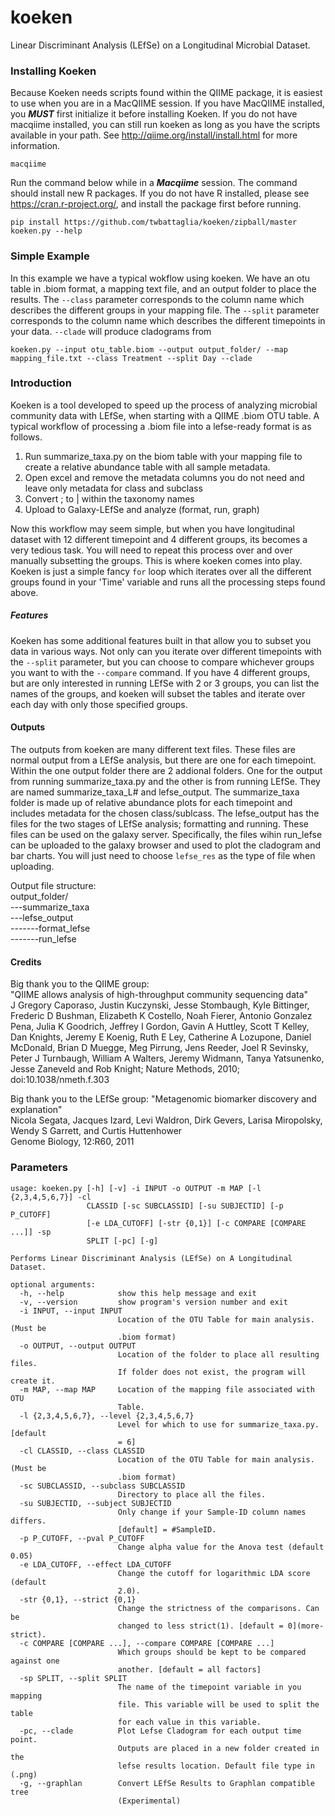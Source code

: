 # koeken
Linear Discriminant Analysis (LEfSe) on a Longitudinal Microbial Dataset.


### Installing Koeken
Because Koeken needs scripts found within the QIIME package, it is easiest to use when you are in a MacQIIME session. If you have MacQIIME installed, you ***MUST*** first initialize it before installing Koeken. If you do not have macqiime installed, you can still run koeken as long as you have the scripts available in your path. See http://qiime.org/install/install.html for more information.  
```shell
macqiime
```
Run the command below while in a ***Macqiime*** session. The command should install new R packages. If you do not have R installed, please see https://cran.r-project.org/, and install the package first before running.  
```shell
pip install https://github.com/twbattaglia/koeken/zipball/master
koeken.py --help
```

### Simple Example
In this example we have a typical wokflow using koeken. We have an otu table in .biom format, a mapping text file, and an output folder to place the results. The ```--class``` parameter corresponds to the column name which describes the different groups in your mapping file. The ```--split``` parameter corresponds to the column name which describes the different timepoints in your data. ```--clade``` will produce cladograms from 
```shell
koeken.py --input otu_table.biom --output output_folder/ --map mapping_file.txt --class Treatment --split Day --clade
```


### Introduction
Koeken is a tool developed to speed up the process of analyzing microbial community data with LEfSe, when starting with a QIIME .biom OTU table. A typical workflow of processing a .biom file into a lefse-ready format is as follows.

1. Run summarize_taxa.py on the biom table with your mapping file to create a relative abundance table with all sample metadata.
2. Open excel and remove the metadata columns you do not need and leave only metadata for class and subclass
3. Convert ; to | within the taxonomy names
4. Upload to Galaxy-LEfSe and analyze (format, run, graph)

Now this workflow may seem simple, but when you have longitudinal dataset with 12 different timepoint and 4 different groups, its becomes a very tedious task. You will need to repeat this process over and over manually subsetting the groups. This is where koeken comes into play. Koeken is just a simple fancy ```for``` loop which iterates over all the different groups found in your 'Time' variable and runs all the processing steps found above.

##### Features
Koeken has some additional features built in that allow you to subset you data in various ways. Not only can you iterate over different timepoints with the ```--split``` parameter, but you can choose to compare whichever groups you want to with the ```--compare``` command. If you have 4 different groups, but are only interested in running LEfSe with 2 or 3 groups, you can list the names of the groups, and koeken will subset the tables and iterate over each day with only those specified groups.  

#### Outputs
The outputs from koeken are many different text files. These files are normal output from a LEfSe analysis, but there are one for each timepoint. Within the one output folder there are 2 addional folders. One for the output from running summarize_taxa.py and the other is from running LEfSe. They are named summarize_taxa_L# and lefse_output. The summarize_taxa folder is made up of relative abundance plots for each timepoint and includes metadata for the chosen class/sublcass. The lefse_output has the files for the two stages of LEfSe analysis; formatting and running. These files can be used on the galaxy server. Specifically, the files wihin run_lefse can be uploaded to the galaxy browser and used to plot the cladogram and bar charts. You will just need to choose ```lefse_res``` as the type of file when uploading.

Output file structure:   
output_folder/  
---summarize_taxa  
---lefse_output  
-------format_lefse  
-------run_lefse  
    


#### Credits
Big thank you to the QIIME group:  
"QIIME allows analysis of high-throughput community sequencing data"  
    J Gregory Caporaso, Justin Kuczynski, Jesse Stombaugh, Kyle Bittinger, Frederic D Bushman, Elizabeth K Costello, Noah Fierer, Antonio Gonzalez Pena, Julia K Goodrich, Jeffrey I Gordon, Gavin A Huttley, Scott T Kelley, Dan Knights, Jeremy E Koenig, Ruth E Ley, Catherine A Lozupone, Daniel McDonald, Brian D Muegge, Meg Pirrung, Jens Reeder, Joel R Sevinsky, Peter J Turnbaugh, William A Walters, Jeremy Widmann, Tanya Yatsunenko, Jesse Zaneveld and Rob Knight; Nature Methods, 2010;   doi:10.1038/nmeth.f.303  

Big thank you to the LEfSe group:
"Metagenomic biomarker discovery and explanation"  
Nicola Segata, Jacques Izard, Levi Waldron, Dirk Gevers, Larisa Miropolsky, Wendy S Garrett, and Curtis Huttenhower  
Genome Biology, 12:R60, 2011  



### Parameters
```shell
usage: koeken.py [-h] [-v] -i INPUT -o OUTPUT -m MAP [-l {2,3,4,5,6,7}] -cl
                 CLASSID [-sc SUBCLASSID] [-su SUBJECTID] [-p P_CUTOFF]
                 [-e LDA_CUTOFF] [-str {0,1}] [-c COMPARE [COMPARE ...]] -sp
                 SPLIT [-pc] [-g]

Performs Linear Discriminant Analysis (LEfSe) on A Longitudinal Dataset.

optional arguments:
  -h, --help            show this help message and exit
  -v, --version         show program's version number and exit
  -i INPUT, --input INPUT
                        Location of the OTU Table for main analysis. (Must be
                        .biom format)
  -o OUTPUT, --output OUTPUT
                        Location of the folder to place all resulting files.
                        If folder does not exist, the program will create it.
  -m MAP, --map MAP     Location of the mapping file associated with OTU
                        Table.
  -l {2,3,4,5,6,7}, --level {2,3,4,5,6,7}
                        Level for which to use for summarize_taxa.py. [default
                        = 6]
  -cl CLASSID, --class CLASSID
                        Location of the OTU Table for main analysis. (Must be
                        .biom format)
  -sc SUBCLASSID, --subclass SUBCLASSID
                        Directory to place all the files.
  -su SUBJECTID, --subject SUBJECTID
                        Only change if your Sample-ID column names differs.
                        [default] = #SampleID.
  -p P_CUTOFF, --pval P_CUTOFF
                        Change alpha value for the Anova test (default 0.05)
  -e LDA_CUTOFF, --effect LDA_CUTOFF
                        Change the cutoff for logarithmic LDA score (default
                        2.0).
  -str {0,1}, --strict {0,1}
                        Change the strictness of the comparisons. Can be
                        changed to less strict(1). [default = 0](more-strict).
  -c COMPARE [COMPARE ...], --compare COMPARE [COMPARE ...]
                        Which groups should be kept to be compared against one
                        another. [default = all factors]
  -sp SPLIT, --split SPLIT
                        The name of the timepoint variable in you mapping
                        file. This variable will be used to split the table
                        for each value in this variable.
  -pc, --clade          Plot Lefse Cladogram for each output time point.
                        Outputs are placed in a new folder created in the
                        lefse results location. Default file type in (.png)
  -g, --graphlan        Convert LEfSe Results to Graphlan compatible tree
                        (Experimental)
```
